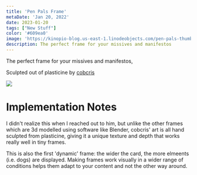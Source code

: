 ```yaml
---
title: 'Pen Pals Frame'
metaDate: 'Jan 20, 2022'
date: 2023-01-20
tags: ["New Stuff"]
color: '#609ea0'
image: 'https://kinopio-blog.us-east-1.linodeobjects.com/pen-pals-thumb.png'
description: The perfect frame for your missives and manifestos
---
```


The perfect frame for your missives and manifestos,

Sculpted out of plasticine by [cobcris](https://twitter.com/cobcris)

<img src="https://updates.kinopio.club/pen-pals-frame.png">

# Implementation Notes

I didn't realize this when I reached out to him, but unlike the other frames which are 3d modelled using software like Blender, cobcris' art is all hand sculpted from plasticine, giving it a unique texture and depth that works really well in tiny frames.

This is also the first 'dynamic' frame: the wider the card, the more elmeents (i.e. dogs) are displayed. Making frames work visually in a wider range of conditions helps them adapt to your content and not the other way around.